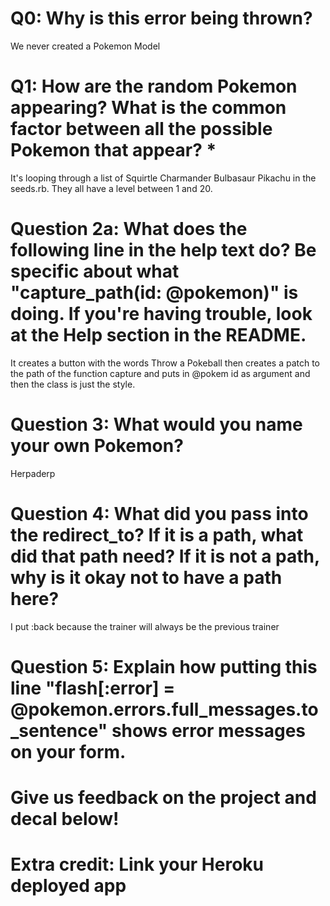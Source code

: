 # Q0: Why is this error being thrown?
We never created a Pokemon Model

# Q1: How are the random Pokemon appearing? What is the common factor between all the possible Pokemon that appear? *
It's looping through a list of Squirtle Charmander Bulbasaur Pikachu in the seeds.rb. They all have a level between 1 and 20.

# Question 2a: What does the following line in the help text do? Be specific about what "capture_path(id: @pokemon)" is doing. If you're having trouble, look at the Help section in the README.
It creates a button with the words Throw a Pokeball then creates a patch to the path of the function capture and puts in @pokem id as argument and then the class is just the style.

# Question 3: What would you name your own Pokemon?
Herpaderp

# Question 4: What did you pass into the redirect_to? If it is a path, what did that path need? If it is not a path, why is it okay not to have a path here?
I put :back because the trainer will always be the previous trainer

# Question 5: Explain how putting this line "flash[:error] = @pokemon.errors.full_messages.to_sentence" shows error messages on your form.

# Give us feedback on the project and decal below!

# Extra credit: Link your Heroku deployed app
